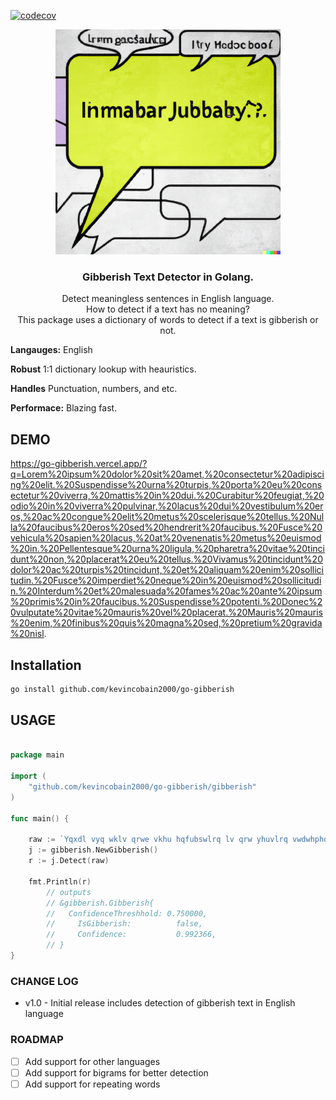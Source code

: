 [![codecov](https://codecov.io/gh/kevincobain2000/go-gibberish/branch/master/graph/badge.svg)](https://codecov.io/gh/kevincobain2000/go-gibberish)


<p align="center">
  <a href="https://github.com/kevincobain2000/go-gibberish">
    <img alt="go-gibberish" src="logo.png" width="360">
  </a>
</p>

<h3 align="center">Gibberish Text Detector in Golang.</h3>

<p align="center">
  Detect meaningless sentences in English language.
  <br>
  How to detect if a text has no meaning?
  <br>
  This package uses a dictionary of words to detect if a text is gibberish or not.
</p>

**Langauges:** English

**Robust** 1:1 dictionary lookup with heauristics.

**Handles** Punctuation, numbers, and etc.

**Performace:** Blazing fast.



## DEMO


https://go-gibberish.vercel.app/?q=Lorem%20ipsum%20dolor%20sit%20amet,%20consectetur%20adipiscing%20elit.%20Suspendisse%20urna%20turpis,%20porta%20eu%20consectetur%20viverra,%20mattis%20in%20dui.%20Curabitur%20feugiat,%20odio%20in%20viverra%20pulvinar,%20lacus%20dui%20vestibulum%20eros,%20ac%20congue%20elit%20metus%20scelerisque%20tellus.%20Nulla%20faucibus%20eros%20sed%20hendrerit%20faucibus.%20Fusce%20vehicula%20sapien%20lacus,%20at%20venenatis%20metus%20euismod%20in.%20Pellentesque%20urna%20ligula,%20pharetra%20vitae%20tincidunt%20non,%20placerat%20eu%20tellus.%20Vivamus%20tincidunt%20dolor%20ac%20turpis%20tincidunt,%20et%20aliquam%20enim%20sollicitudin.%20Fusce%20imperdiet%20neque%20in%20euismod%20sollicitudin.%20Interdum%20et%20malesuada%20fames%20ac%20ante%20ipsum%20primis%20in%20faucibus.%20Suspendisse%20potenti.%20Donec%20vulputate%20vitae%20mauris%20vel%20placerat.%20Mauris%20mauris%20enim,%20finibus%20quis%20magna%20sed,%20pretium%20gravida%20nisl.



## Installation

```sh
go install github.com/kevincobain2000/go-gibberish
```

## USAGE

```go

package main

import (
	"github.com/kevincobain2000/go-gibberish/gibberish"
)

func main() {

	raw := `Yqxdl vyq wklv qrwe vkhu hqfubswlrq lv qrw yhuvlrq vwdwhphqw iru frpplwphqw lq wkh lqwhuqdwlrq dqg lqwhuqdwlrq ri wkh frqwdl`
	j := gibberish.NewGibberish()
	r := j.Detect(raw)

	fmt.Println(r)
        // outputs
        // &gibberish.Gibberish{
        //   ConfidenceThreshhold: 0.750000,
        //     IsGibberish:          false,
        //     Confidence:           0.992366,
        // }    
}

```


### CHANGE LOG

- v1.0 - Initial release includes detection of gibberish text in English language


### ROADMAP

- [ ] Add support for other languages
- [ ] Add support for bigrams for better detection
- [ ] Add support for repeating words